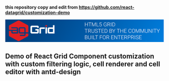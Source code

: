**this repository copy and edit from https://github.com/react-datagrid/customization-demo**


![alt text](./github-banner.png "Logo Title Text 1")



Demo of React Grid Component customization with custom filtering logic, cell renderer and cell editor 
with antd-design
------
